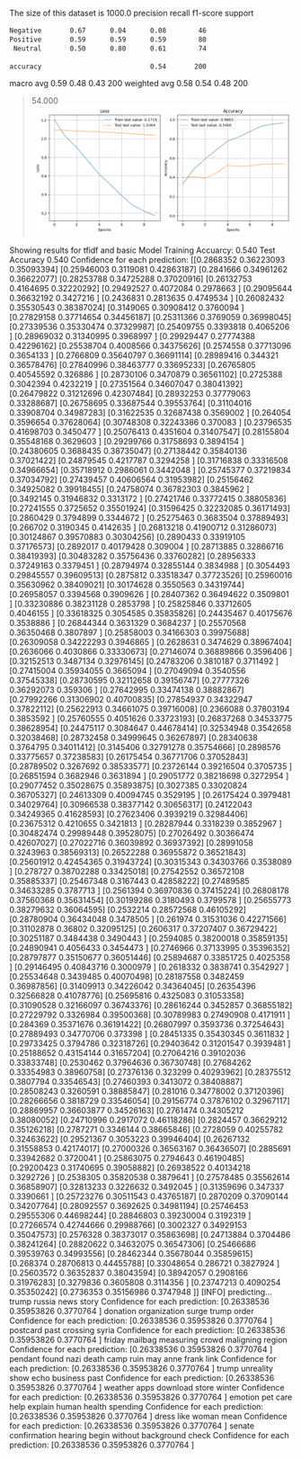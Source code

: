 The size of this dataset is 1000.0
              precision    recall  f1-score   support

    Negative       0.67      0.04      0.08        46
    Positive       0.59      0.59      0.59        80
     Neutral       0.50      0.80      0.61        74

    accuracy                           0.54       200
   macro avg       0.59      0.48      0.43       200
weighted avg       0.58      0.54      0.48       200

> 54.000
![](../plots/plot_acc_20230817-2108.png)

Showing results for tfidf and basic Model
Training Accuarcy: 0.540
Test Accuracy 0.540
Confidence for each prediction: [[0.2868352  0.36223093 0.35093394]
 [0.25946003 0.3119081  0.42863187]
 [0.2841666  0.34961262 0.36622077]
 [0.28253788 0.34725288 0.37020916]
 [0.26132753 0.4164695  0.32220292]
 [0.29492527 0.4072084  0.2978663 ]
 [0.29095644 0.36632192 0.3427216 ]
 [0.2436831  0.2813635  0.4749534 ]
 [0.26082432 0.35530543 0.38387024]
 [0.3149065  0.30908412 0.3760094 ]
 [0.27829158 0.37714654 0.34456187]
 [0.25311366 0.3769059  0.36998045]
 [0.27339536 0.35330474 0.37329987]
 [0.25409755 0.3393818  0.4065206 ]
 [0.28969032 0.31340995 0.3968997 ]
 [0.29929447 0.27774388 0.42296162]
 [0.25538704 0.4008566  0.34375626]
 [0.2574558  0.37713096 0.3654133 ]
 [0.2766809  0.35640797 0.36691114]
 [0.28989416 0.344321   0.36578476]
 [0.27840996 0.38463777 0.33695233]
 [0.26765805 0.40545592 0.326886  ]
 [0.28730106 0.3470879  0.36561102]
 [0.2725388  0.3042394  0.4232219 ]
 [0.27351564 0.34607047 0.38041392]
 [0.26479822 0.31212696 0.42307484]
 [0.28932253 0.37779063 0.33288687]
 [0.26758695 0.33687544 0.39553764]
 [0.31104016 0.33908704 0.34987283]
 [0.31622535 0.32687438 0.3569002 ]
 [0.264054   0.3596654  0.37628064]
 [0.30748308 0.32243386 0.370083  ]
 [0.23796535 0.41698703 0.3450477 ]
 [0.25076413 0.4351604  0.31407547]
 [0.28155804 0.35548168 0.3629603 ]
 [0.29299766 0.31758693 0.3894154 ]
 [0.24380605 0.3688435  0.38735047]
 [0.27138442 0.35840136 0.37021422]
 [0.24879545 0.4217787  0.3294258 ]
 [0.31716838 0.33316508 0.34966654]
 [0.35718912 0.2986061  0.3442048 ]
 [0.25745377 0.37219834 0.37034792]
 [0.27439457 0.40606564 0.31953982]
 [0.25156462 0.34925082 0.39918455]
 [0.24758074 0.36782303 0.3845962 ]
 [0.3492145  0.31946832 0.3313172 ]
 [0.27421746 0.33772415 0.38805836]
 [0.27241555 0.3725652  0.35501924]
 [0.31596425 0.32232085 0.36171493]
 [0.2860429  0.3794899  0.3344672 ]
 [0.25275463 0.3683504  0.37889493]
 [0.266702   0.3190345  0.4142635 ]
 [0.26813218 0.41900712 0.31286073]
 [0.30124867 0.39570883 0.30304256]
 [0.2890433  0.33919105 0.37176573]
 [0.2892017  0.40179428 0.309004  ]
 [0.28713885 0.32866716 0.38419393]
 [0.30483282 0.35756436 0.33760282]
 [0.28956333 0.37249163 0.3379451 ]
 [0.28794974 0.32855144 0.3834988 ]
 [0.3054493  0.29845557 0.39609513]
 [0.2875812  0.33518347 0.37723526]
 [0.25960016 0.35630962 0.38409021]
 [0.30174628 0.3550563  0.34319744]
 [0.26958057 0.3394568  0.3909626 ]
 [0.28407362 0.36494622 0.3509801 ]
 [0.33230886 0.38231128 0.2853798 ]
 [0.25825846 0.33712605 0.4046155 ]
 [0.33618325 0.3054585  0.35835826]
 [0.24435467 0.40175676 0.3538886 ]
 [0.26844344 0.3631329  0.3684237 ]
 [0.25570568 0.36350468 0.3807897 ]
 [0.25858003 0.34166303 0.39975688]
 [0.26309058 0.34222293 0.3946865 ]
 [0.2628631  0.3474629  0.38967404]
 [0.2636066  0.4030866  0.33330673]
 [0.27146074 0.36889866 0.3596406 ]
 [0.32152513 0.3487134  0.32976145]
 [0.24783206 0.3810187  0.3711492 ]
 [0.27415004 0.35934055 0.3665094 ]
 [0.27049094 0.3540556  0.37545338]
 [0.28730595 0.32112658 0.39156747]
 [0.27777326 0.36292073 0.359306  ]
 [0.27642995 0.33474138 0.38882867]
 [0.27992266 0.31306902 0.40700835]
 [0.27854937 0.34322947 0.37822112]
 [0.25622913 0.34661075 0.39716008]
 [0.2366088  0.37803194 0.3853592 ]
 [0.25760555 0.4051626  0.33723193]
 [0.26837268 0.34533775 0.38628954]
 [0.24475117 0.3084647  0.44678414]
 [0.32534948 0.3542658  0.32038468]
 [0.28732458 0.34999645 0.36267897]
 [0.28340638 0.3764795  0.34011412]
 [0.3145406  0.32791278 0.35754666]
 [0.2898576  0.33775657 0.37238583]
 [0.26175454 0.36771706 0.37052843]
 [0.28789502 0.3267692  0.38533577]
 [0.23726144 0.39216504 0.3705735 ]
 [0.26851594 0.3682946  0.3631894 ]
 [0.29051772 0.38218698 0.3272954 ]
 [0.29077452 0.35028675 0.35893875]
 [0.3027385  0.33020824 0.36705327]
 [0.24613309 0.40094745 0.3529195 ]
 [0.26175424 0.3979481  0.34029764]
 [0.30966538 0.38377142 0.30656317]
 [0.24122043 0.34249365 0.41628593]
 [0.27623406 0.3939219  0.32984406]
 [0.23675312 0.4210655  0.3421813 ]
 [0.28287944 0.3318239  0.3852967 ]
 [0.30482474 0.29989448 0.39528075]
 [0.27026492 0.30366474 0.42607027]
 [0.27022716 0.36039892 0.36937392]
 [0.28991058 0.3243963  0.38569313]
 [0.26522288 0.36955872 0.36521843]
 [0.25601912 0.42454365 0.31943724]
 [0.30315343 0.34303766 0.3538089 ]
 [0.278727   0.38702288 0.33425018]
 [0.27542552 0.36572108 0.35885337]
 [0.25467348 0.3167443  0.42858222]
 [0.27489585 0.34633285 0.3787713 ]
 [0.2561394  0.36970836 0.37415224]
 [0.26808178 0.37560368 0.35631454]
 [0.30199286 0.3180493  0.3799578 ]
 [0.25655773 0.38279632 0.36064595]
 [0.2532214  0.28572568 0.46105292]
 [0.28780904 0.36434048 0.3478505 ]
 [0.261974   0.31531036 0.42271566]
 [0.31102878 0.36802    0.32095125]
 [0.2606317  0.37207407 0.36729422]
 [0.30251187 0.3484438  0.3490443 ]
 [0.2594085  0.38200018 0.35859135]
 [0.24890941 0.4056433  0.3454473 ]
 [0.2746966  0.37133995 0.35396352]
 [0.28797877 0.35150677 0.36051446]
 [0.25894687 0.33851725 0.4025358 ]
 [0.29146495 0.40843716 0.3000979 ]
 [0.2618332  0.3838741  0.3542927 ]
 [0.25534648 0.3439485  0.40070498]
 [0.28187558 0.3482459  0.36987856]
 [0.31409913 0.34226042 0.34364045]
 [0.26354396 0.32566828 0.41078776]
 [0.25695816 0.4325083  0.31053358]
 [0.31090528 0.32166097 0.36743376]
 [0.28616244 0.3452857  0.36855182]
 [0.27229792 0.3326984  0.39500368]
 [0.30789983 0.27490908 0.4171911 ]
 [0.284369   0.35371676 0.36191422]
 [0.26807997 0.3593736  0.37254643]
 [0.27889493 0.34770706 0.373398  ]
 [0.28451335 0.35430345 0.3611832 ]
 [0.29733425 0.3794786  0.32318726]
 [0.29403642 0.31201547 0.3939481 ]
 [0.25188652 0.43154144 0.31657204]
 [0.27064216 0.39102036 0.33833748]
 [0.2530462  0.37964636 0.36730748]
 [0.27684262 0.33354983 0.38960758]
 [0.27376136 0.323299   0.40293962]
 [0.28375512 0.3807794  0.33546543]
 [0.27460393 0.3413072  0.38408887]
 [0.28508243 0.3260591  0.38885847]
 [0.281016   0.34778002 0.37120396]
 [0.28266656 0.3818729  0.33546054]
 [0.29156774 0.37876102 0.32967117]
 [0.28869957 0.36603877 0.34526163]
 [0.2761474  0.34305212 0.38080052]
 [0.24710996 0.2917072  0.46118286]
 [0.2824457  0.36629212 0.35126218]
 [0.2787271  0.3346144  0.38665846]
 [0.2728059  0.40255782 0.32463622]
 [0.29521367 0.3053223  0.39946404]
 [0.26267132 0.31558853 0.42174017]
 [0.27000326 0.36563167 0.36436507]
 [0.2885691  0.33942682 0.3720041 ]
 [0.25863075 0.2794643  0.46190485]
 [0.29200423 0.31740695 0.39058882]
 [0.26938522 0.40134218 0.3292726 ]
 [0.2538305  0.35820538 0.3879641 ]
 [0.27578485 0.35562614 0.36858907]
 [0.32813233 0.3226632  0.3492045 ]
 [0.31359696 0.347337   0.3390661 ]
 [0.25723276 0.30511543 0.43765187]
 [0.2870209  0.37090144 0.34207764]
 [0.28092557 0.3692625  0.34981194]
 [0.25746453 0.29555306 0.44698244]
 [0.28846803 0.39230004 0.3192319 ]
 [0.27266574 0.42744666 0.29988766]
 [0.3002327  0.34929153 0.35047573]
 [0.2576328  0.38373017 0.35863698]
 [0.24713884 0.3704486  0.38241264]
 [0.28820622 0.34632075 0.36547306]
 [0.25466686 0.39539763 0.34993556]
 [0.28462344 0.35678044 0.35859615]
 [0.268374   0.28706813 0.44455788]
 [0.33048654 0.286721   0.3827924 ]
 [0.25603572 0.36352837 0.38043594]
 [0.38942057 0.2908166  0.31976283]
 [0.3279836  0.3605808  0.3114356 ]
 [0.23747213 0.4090254  0.35350242]
 [0.2736353  0.35156986 0.3747948 ]]
[INFO] predicting...
trump russia news story
Confidence for each prediction: [0.26338536 0.35953826 0.3770764 ]
donation organization surge trump order
Confidence for each prediction: [0.26338536 0.35953826 0.3770764 ]
postcard past crossing syria
Confidence for each prediction: [0.26338536 0.35953826 0.3770764 ]
friday mailbag measuring crowd maligning region
Confidence for each prediction: [0.26338536 0.35953826 0.3770764 ]
pendant found nazi death camp ruin may anne frank link
Confidence for each prediction: [0.26338536 0.35953826 0.3770764 ]
trump unreality show echo business past
Confidence for each prediction: [0.26338536 0.35953826 0.3770764 ]
weather apps download store winter
Confidence for each prediction: [0.26338536 0.35953826 0.3770764 ]
emotion pet care help explain human health spending
Confidence for each prediction: [0.26338536 0.35953826 0.3770764 ]
dress like woman mean
Confidence for each prediction: [0.26338536 0.35953826 0.3770764 ]
senate confirmation hearing begin without background check
Confidence for each prediction: [0.26338536 0.35953826 0.3770764 ]
